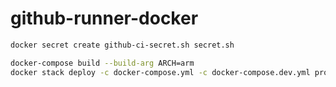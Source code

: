 # github-runner-docker


```sh
docker secret create github-ci-secret.sh secret.sh
```

```sh
docker-compose build --build-arg ARCH=arm
docker stack deploy -c docker-compose.yml -c docker-compose.dev.yml programme-index
```
